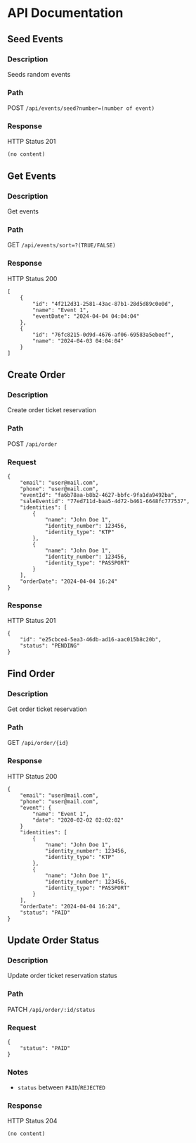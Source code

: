 # API Documentation

## Seed Events

### Description

Seeds random events

### Path
POST `/api/events/seed?number=(number of event)`

### Response

HTTP Status 201
```
(no content)
```

## Get Events

### Description

Get events

### Path
GET `/api/events/sort=?(TRUE/FALSE)`

### Response

HTTP Status 200
```
[
    {
        "id": "4f212d31-2581-43ac-87b1-28d5d89c0e0d",
        "name": "Event 1",
        "eventDate": "2024-04-04 04:04:04"
    },
    {
        "id": "76fc8215-0d9d-4676-af06-69583a5ebeef",
        "name": "2024-04-03 04:04:04"
    }
]
```


## Create Order

### Description

Create order ticket reservation 

### Path
POST `/api/order`

### Request

```
{
    "email": "user@mail.com",
    "phone": "user@mail.com",
    "eventId": "fa6b78aa-b8b2-4627-bbfc-9fa1da9492ba",
    "saleEventid": "77ed711d-baa5-4d72-b461-6648fc777537",
    "identities": [
        {
            "name": "John Doe 1",
            "identity_number": 123456,
            "identity_type": "KTP"
        },
        {
            "name": "John Doe 1",
            "identity_number": 123456,
            "identity_type": "PASSPORT"
        }
    ],
    "orderDate": "2024-04-04 16:24"
}
```

### Response

HTTP Status 201
```
{
    "id": "e25cbce4-5ea3-46db-ad16-aac015b8c20b",
    "status": "PENDING"
}
```

## Find Order

### Description

Get order ticket reservation 

### Path
GET `/api/order/{id}`

### Response

HTTP Status 200
```
{
    "email": "user@mail.com",
    "phone": "user@mail.com",
    "event": {
        "name": "Event 1",
        "date": "2020-02-02 02:02:02"
    }
    "identities": [
        {
            "name": "John Doe 1",
            "identity_number": 123456,
            "identity_type": "KTP"
        },
        {
            "name": "John Doe 1",
            "identity_number": 123456,
            "identity_type": "PASSPORT"
        }
    ],
    "orderDate": "2024-04-04 16:24",
    "status": "PAID"
}
```

## Update Order Status

### Description

Update order ticket reservation status 

### Path
PATCH `/api/order/:id/status`

### Request
```
{
    "status": "PAID"
}
```

### Notes
- `status` between `PAID`/`REJECTED`

### Response

HTTP Status 204
```
(no content)
```